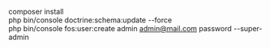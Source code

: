 composer install  
php bin/console doctrine:schema:update --force  
php bin/console fos:user:create admin admin@mail.com password --super-admin
